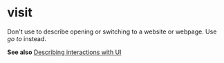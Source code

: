 # visit

Don't use to describe opening or switching to a website or webpage. Use *go to* instead.

**See also** [Describing interactions with UI](/style-guide/procedures-instructions/describing-interactions-with-ui)
